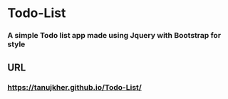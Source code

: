 # Todo-List

### A simple Todo list app made using Jquery with Bootstrap for style

## URL

### https://tanujkher.github.io/Todo-List/